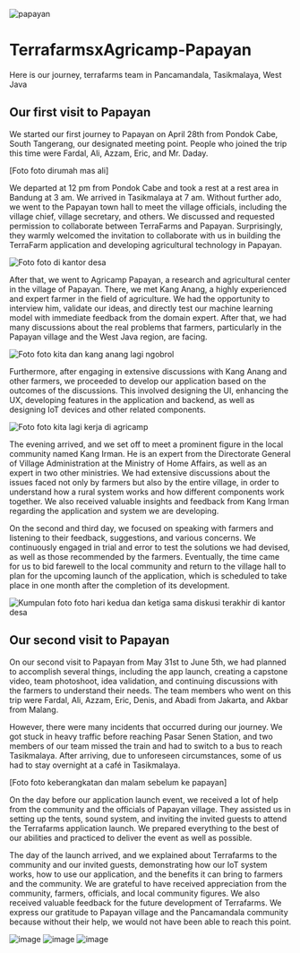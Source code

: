 
 ![papayan](https://github.com/Terrafarms/TerrafarmsxAgricamp-Papayan/assets/54931717/71bf9936-bed0-4fbf-ae47-a4eca39704ee)

# TerrafarmsxAgricamp-Papayan
Here is our journey, terrafarms team in Pancamandala, Tasikmalaya, West Java

## Our first visit to Papayan

We started our first journey to Papayan on April 28th from Pondok Cabe, South Tangerang, our designated meeting point. People who joined the trip this time were Fardal, Ali, Azzam, Eric, and Mr. Daday.

[Foto foto dirumah mas ali]

We departed at 12 pm from Pondok Cabe and took a rest at a rest area in Bandung at 3 am. We arrived in Tasikmalaya at 7 am. Without further ado, we went to the Papayan town hall to meet the village officials, including the village chief, village secretary, and others. We discussed and requested permission to collaborate between TerraFarms and Papayan. Surprisingly, they warmly welcomed the invitation to collaborate with us in building the TerraFarm application and developing agricultural technology in Papayan.

![Foto foto di kantor desa](https://github.com/Terrafarms/TerrafarmsxAgricamp-Papayan/assets/54931717/1e556c5e-465a-4bae-a2fe-a0014863118c)

After that, we went to Agricamp Papayan, a research and agricultural center in the village of Papayan. There, we met Kang Anang, a highly experienced and expert farmer in the field of agriculture. We had the opportunity to interview him, validate our ideas, and directly test our machine learning model with immediate feedback from the domain expert. After that, we had many discussions about the real problems that farmers, particularly in the Papayan village and the West Java region, are facing.

![Foto foto kita dan kang anang lagi ngobrol](https://github.com/Terrafarms/TerrafarmsxAgricamp-Papayan/assets/54931717/63667970-95c8-4067-83ba-38fdedda1288)

Furthermore, after engaging in extensive discussions with Kang Anang and other farmers, we proceeded to develop our application based on the outcomes of the discussions. This involved designing the UI, enhancing the UX, developing features in the application and backend, as well as designing IoT devices and other related components.

![Foto foto kita lagi kerja di agricamp](https://github.com/Terrafarms/TerrafarmsxAgricamp-Papayan/assets/54931717/60e864e8-cd7f-4a57-8e53-4daebd64b989)

The evening arrived, and we set off to meet a prominent figure in the local community named Kang Irman. He is an expert from the Directorate General of Village Administration at the Ministry of Home Affairs, as well as an expert in two other ministries. We had extensive discussions about the issues faced not only by farmers but also by the entire village, in order to understand how a rural system works and how different components work together. We also received valuable insights and feedback from Kang Irman regarding the application and system we are developing.

On the second and third day, we focused on speaking with farmers and listening to their feedback, suggestions, and various concerns. We continuously engaged in trial and error to test the solutions we had devised, as well as those recommended by the farmers. Eventually, the time came for us to bid farewell to the local community and return to the village hall to plan for the upcoming launch of the application, which is scheduled to take place in one month after the completion of its development.

![Kumpulan foto foto hari kedua dan ketiga sama diskusi terakhir di kantor desa](https://github.com/Terrafarms/TerrafarmsxAgricamp-Papayan/assets/66078837/c62a6a62-8ddd-48a4-b461-954fdf8565a3)

## Our second visit to Papayan

On our second visit to Papayan from May 31st to June 5th, we had planned to accomplish several things, including the app launch, creating a capstone video, team photoshoot, idea validation, and continuing discussions with the farmers to understand their needs. The team members who went on this trip were Fardal, Ali, Azzam, Eric, Denis, and Abadi from Jakarta, and Akbar from Malang.

However, there were many incidents that occurred during our journey. We got stuck in heavy traffic before reaching Pasar Senen Station, and two members of our team missed the train and had to switch to a bus to reach Tasikmalaya. After arriving, due to unforeseen circumstances, some of us had to stay overnight at a café in Tasikmalaya.

[Foto foto keberangkatan dan malam sebelum ke papayan]

On the day before our application launch event, we received a lot of help from the community and the officials of Papayan village. They assisted us in setting up the tents, sound system, and inviting the invited guests to attend the Terrafarms application launch. We prepared everything to the best of our abilities and practiced to deliver the event as well as possible.

The day of the launch arrived, and we explained about Terrafarms to the community and our invited guests, demonstrating how our IoT system works, how to use our application, and the benefits it can bring to farmers and the community. We are grateful to have received appreciation from the community, farmers, officials, and local community figures. We also received valuable feedback for the future development of Terrafarms. We express our gratitude to Papayan village and the Pancamandala community because without their help, we would not have been able to reach this point.

![image](https://github.com/Terrafarms/TerrafarmsxAgricamp-Papayan/assets/66078837/de65631c-6e0d-45c4-9e9b-10e77833d9f0)
![image](https://github.com/Terrafarms/TerrafarmsxAgricamp-Papayan/assets/66078837/fbb19806-dcfb-4c21-ad85-b813bb0193d5)
![image](https://github.com/Terrafarms/TerrafarmsxAgricamp-Papayan/assets/66078837/d03315ce-9852-498c-8a54-660cbdf5c865)


